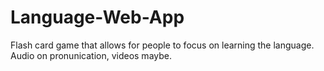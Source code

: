 # Language-Web-App
Flash card game  that allows for people to focus on learning the language. Audio on pronunication, videos maybe.
